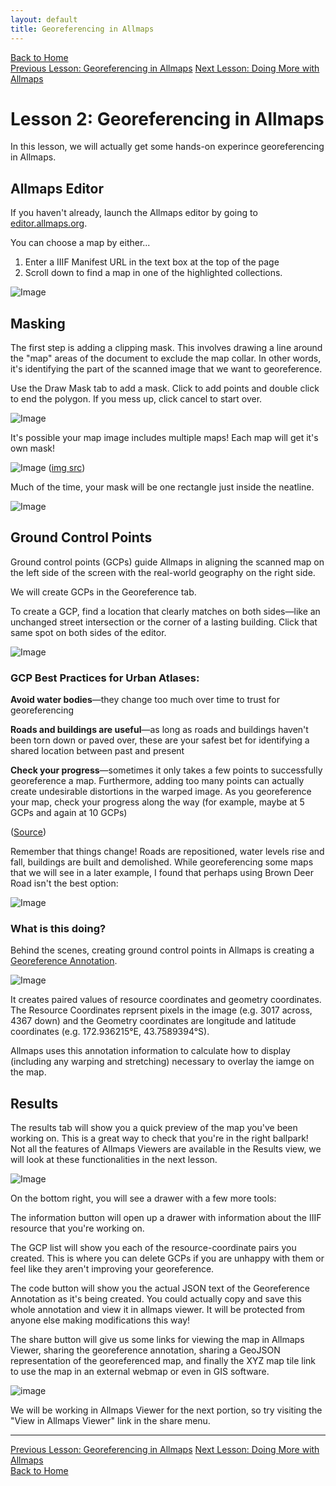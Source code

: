 ```yaml
---
layout: default
title: Georeferencing in Allmaps
---
```


<link rel="stylesheet" href="assets/css/custom.css">

<div class="button-group"><a href="index.html" class="button">Back to Home</a></div>
<div class="button-group">
  <a href="Georef-and-IIIF.html" class="button">Previous Lesson: Georeferencing in Allmaps</a>
  <a href="Viewer.html" class="button">Next Lesson: Doing More with Allmaps</a>
</div>

# Lesson 2: Georeferencing in Allmaps

In this lesson, we will actually get some hands-on experince georeferencing in Allmaps.

## Allmaps Editor

If you haven't already, launch the Allmaps editor by going to [editor.allmaps.org](https://editor.allmaps.org).

You can choose a map by either...

1. Enter a IIIF Manifest URL in the text box at the top of the page
2. Scroll down to find a map in one of the highlighted collections. 

![Image](images/georef_nz1_start.png)

## Masking

The first step is adding a clipping mask.
This involves drawing a line around the "map" areas of the document to exclude the map collar.
In other words, it's identifying the part of the scanned image that we want to georeference.

Use the Draw Mask tab to add a mask. Click to add points and double click to end the polygon.
If you mess up, click cancel to start over.

![Image](images/georef_nz3_Mask.png)

It's possible your map image includes multiple maps! Each map will get it's own mask!

![Image](images/greenpoint.jpg) ([img src](https://iiif.io/api/extension/georef/images/greenpoint.jpg))

Much of the time, your mask will be one rectangle just inside the neatline.

![Image](images/georef_nz4_MaskCorner.png)

## Ground Control Points

Ground control points (GCPs) guide Allmaps in aligning the scanned map on the left side of the screen with the real-world geography on the right side.

We will create GCPs in the Georeference tab.

To create a GCP, find a location that clearly matches on both sides—like an unchanged street intersection or the corner of a lasting building. Click that same spot on both sides of the editor.

![Image](images/georef_nz2_GCP.png)

### GCP Best Practices for Urban Atlases:

**Avoid water bodies**—they change too much over time to trust for georeferencing

**Roads and buildings are useful**—as long as roads and buildings haven't been torn down or paved over, 
these are your safest bet for identifying a shared location between past and present

**Check your progress**—sometimes it only takes a few points to successfully georeference a map. 
Furthermore, adding too many points can actually create undesirable distortions in the warped image. 
As you georeference your map, check your progress along the way 
(for example, maybe at 5 GCPs and again at 10 GCPs)

([Source](https://cartinal.leventhalmap.org/guides/georeferencing-with-allmaps.html#best-practices-for-creating-gcps))

Remember that things change! Roads are repositioned, water levels rise and fall, buildings are built and demolished. 
While georeferencing some maps that we will see in a later example, I found that perhaps using Brown Deer Road isn't the best option:

![Image](images/MultiPage_BrownDeer.png)

### What is this doing?

Behind the scenes, creating ground control points in Allmaps is creating a [Georeference Annotation](https://iiif.io/api/extension/georef/).

![Image](images/georef_nz2_2.png)

It creates paired values of resource coordinates and geometry coordinates. The Resource Coordinates reprsent pixels in the image (e.g. 3017 across, 4367 down) and the Geometry coordinates are longitude and latitude coordinates (e.g. 172.936215°E, 43.7589394°S).

Allmaps uses this annotation information to calculate how to display (including any warping and stretching) necessary to overlay the iamge on the map.

## Results

The results tab will show you a quick preview of the map you've been working on. This is a great way to check that you're in the right ballpark! Not all the features of Allmaps Viewers are available in the Results view, we will look at these functionalities in the next lesson.

![Image](images/georef_nz5_result.png)

On the bottom right, you will see a drawer with a few more tools:

The information button will open up a drawer with information about the IIIF resource that you're working on.

The GCP list will show you each of the resource-coordinate pairs you created. This is where you can delete GCPs if you are unhappy with them or feel like they aren't improving your georeference.

The code button will show you the actual JSON text of the Georeference Annotation as it's being created. You could actually copy and save this whole annotation and view it in allmaps viewer. It will be protected from anyone else making modifications this way!

The share button will give us some links for viewing the map in Allmaps Viewer, sharing the georeference annotation, sharing a GeoJSON representation of the georeferenced map, and finally the XYZ map tile link to use the map in an external webmap or even in GIS software.

![image](images/georef_nz6_Share.png)

We will be working in Allmaps Viewer for the next portion, so try visiting the "View in Allmaps Viewer" link in the share menu.

* * *

<div class="button-group">
  <a href="Georef-and-IIIF.html" class="button">Previous Lesson: Georeferencing in Allmaps</a>
  <a href="Viewer.html" class="button">Next Lesson: Doing More with Allmaps</a>
</div>
<div class="button-group"><a href="index.html" class="button">Back to Home</a></div>
